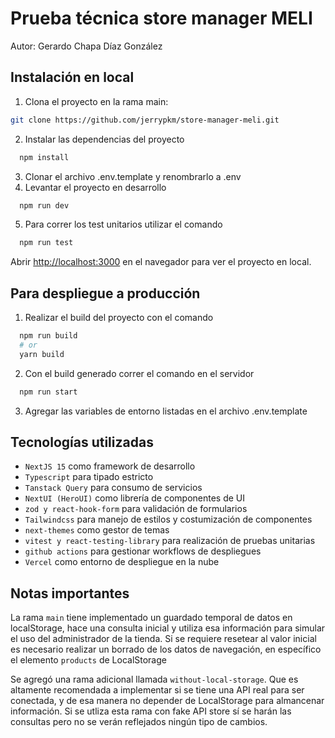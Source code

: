 # Prueba técnica store manager MELI

Autor: Gerardo Chapa Díaz González


## Instalación en local

1. Clona el proyecto en la rama main: 

  ```bash
  git clone https://github.com/jerrypkm/store-manager-meli.git
  ```
2. Instalar las dependencias del proyecto

```bash
  npm install
```
3. Clonar el archivo .env.template y renombrarlo a .env
4. Levantar el proyecto en desarrollo
```bash
  npm run dev
```
5. Para correr los test unitarios utilizar el comando
```bash
  npm run test
```

Abrir [http://localhost:3000](http://localhost:3000) en el navegador para ver el proyecto en local.

## Para despliegue a producción

1. Realizar el build del proyecto con el comando
```bash
  npm run build
  # or
  yarn build
```
2. Con el build generado correr el comando en el servidor
```bash
  npm run start
```
3. Agregar las variables de entorno listadas en el archivo .env.template


## Tecnologías utilizadas
- ``NextJS 15`` como framework de desarrollo
- ``Typescript`` para tipado estricto
- ``Tanstack Query`` para consumo de servicios
- ``NextUI (HeroUI)`` como librería de componentes de UI
- ``zod y react-hook-form`` para validación de formularios
- ``Tailwindcss`` para manejo de estilos y costumización de componentes
- ``next-themes`` como gestor de temas
- ``vitest y react-testing-library`` para realización de pruebas unitarias
- ``github actions`` para gestionar workflows de despliegues
- ``Vercel`` como entorno de despliegue en la nube

## Notas importantes

La rama ``main`` tiene implementado un guardado temporal de datos en localStorage, hace una consulta inicial y utiliza esa información para simular el uso del administrador de la tienda. Si se requiere resetear al valor inicial es necesario realizar un borrado de los datos de navegación, en específico el elemento ``products`` de LocalStorage

Se agregó una rama adicional llamada ``without-local-storage``. Que es altamente recomendada a implementar si se tiene una API real para ser conectada, y de esa manera no depender de LocalStorage para almancenar información. Si se utliza esta rama con fake API store sí se harán las consultas pero no se verán reflejados ningún tipo de cambios.

